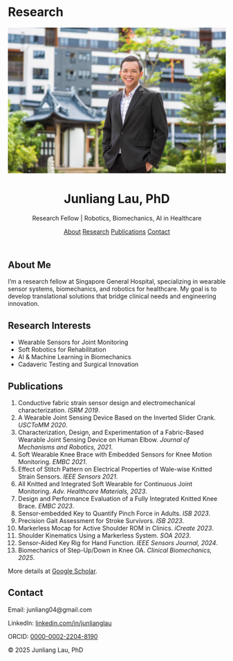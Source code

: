 # Research
<!DOCTYPE html>
<html lang="en">
<head>
  <meta charset="UTF-8" />
  <meta name="viewport" content="width=device-width, initial-scale=1.0" />
  <title>Junliang Lau, PhD - Research Portfolio</title>
  <link rel="stylesheet" href="style.css" />
</head>
<body>
  <header>
    <img src="5as0eAVA.jpeg" alt="Junliang Lau" class="profile-pic">
    <h1>Junliang Lau, PhD</h1>
    <p>Research Fellow | Robotics, Biomechanics, AI in Healthcare</p>
    <nav>
      <a href="#about">About</a>
      <a href="#research">Research</a>
      <a href="#publications">Publications</a>
      <a href="#contact">Contact</a>
    </nav>
  </header>

  <section id="about">
    <h2>About Me</h2>
    <p>I’m a research fellow at Singapore General Hospital, specializing in wearable sensor systems, biomechanics, and robotics for healthcare. My goal is to develop translational solutions that bridge clinical needs and engineering innovation.</p>
  </section>

  <section id="research">
    <h2>Research Interests</h2>
    <ul>
      <li>Wearable Sensors for Joint Monitoring</li>
      <li>Soft Robotics for Rehabilitation</li>
      <li>AI & Machine Learning in Biomechanics</li>
      <li>Cadaveric Testing and Surgical Innovation</li>
    </ul>
  </section>

  <section id="publications">
    <h2>Publications</h2>
    <ol>
      <li>Conductive fabric strain sensor design and electromechanical characterization. <em>ISRM 2019</em>.</li>
      <li>A Wearable Joint Sensing Device Based on the Inverted Slider Crank. <em>USCToMM 2020</em>.</li>
      <li>Characterization, Design, and Experimentation of a Fabric-Based Wearable Joint Sensing Device on Human Elbow. <em>Journal of Mechanisms and Robotics, 2021</em>.</li>
      <li>Soft Wearable Knee Brace with Embedded Sensors for Knee Motion Monitoring. <em>EMBC 2021</em>.</li>
      <li>Effect of Stitch Pattern on Electrical Properties of Wale-wise Knitted Strain Sensors. <em>IEEE Sensors 2021</em>.</li>
      <li>All Knitted and Integrated Soft Wearable for Continuous Joint Monitoring. <em>Adv. Healthcare Materials, 2023</em>.</li>
      <li>Design and Performance Evaluation of a Fully Integrated Knitted Knee Brace. <em>EMBC 2023</em>.</li>
      <li>Sensor-embedded Key to Quantify Pinch Force in Adults. <em>ISB 2023</em>.</li>
      <li>Precision Gait Assessment for Stroke Survivors. <em>ISB 2023</em>.</li>
      <li>Markerless Mocap for Active Shoulder ROM in Clinics. <em>iCreate 2023</em>.</li>
      <li>Shoulder Kinematics Using a Markerless System. <em>SOA 2023</em>.</li>
      <li>Sensor-Aided Key Rig for Hand Function. <em>IEEE Sensors Journal, 2024</em>.</li>
      <li>Biomechanics of Step-Up/Down in Knee OA. <em>Clinical Biomechanics, 2025</em>.</li>
    </ol>
    <p>More details at <a href="https://scholar.google.com/citations?user=nqtyQqsAAAAJ&hl=en" target="_blank">Google Scholar</a>.</p>
  </section>

  <section id="contact">
    <h2>Contact</h2>
    <p>Email: junliang04@gmail.com</p>
    <p>LinkedIn: <a href="https://www.linkedin.com/in/junlianglau" target="_blank">linkedin.com/in/junlianglau</a></p>
    <p>ORCID: <a href="https://orcid.org/0000-0002-2204-8190" target="_blank">0000-0002-2204-8190</a></p>
  </section>

  <footer>
    <p>&copy; 2025 Junliang Lau, PhD</p>
  </footer>
</body>
</html>
